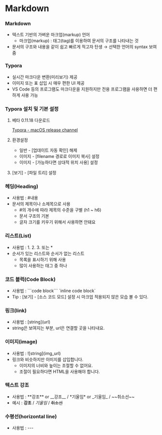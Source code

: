 # Markdown



### Markdown

- 텍스트 기반의 가벼운 마크업(markup) 언어
    - 마크업(markup) : 태그(tag)를 이용하여 문서의 구조를 나타내는 것
- 문서의 구조와 내용을 같이 쉽고 빠르게 적고자 탄생 → 선택한 언어의 syntax 보여줌



### Typora

- 실시간 마크다운 변환(미리보기) 제공
- 이미지 또는 표 삽입 시 매우 편한 UI 제공
- VS Code 등의 프로그램도 마크다운을 지원하지만 전용 프로그램을 사용하면 더 편하게 사용 가능



### Typora 설치 및 기본 설정

1. 베타 0.11.18 다운로드
   
    [Typora - macOS release channel](https://typora.io/releases/all)
    
2. 환경설정
    - 일반 - [업데이트 자동 확인] 해제
    - 이미지 - [filename 경로로 이미지 복사] 설정
    - 이미지 - [가능하다면 상대적 위치 사용] 설정
3. [보기] - [파일 트리] 설정



### 헤딩(Heading)

- 사용법 : #내용
- 문서의 제목이나 소제목으로 사용
    - #의 개수에 따라 제목의 수준을 구별 (h1 ~ h6)
    - 문서 구조의 기본
    - 글자 크기를 키우기 위해서 사용하면 안돼요



### 리스트(List)

- 사용법 : 1. 2. 3. 또는 *
- 순서가 있는 리스트와 순서가 없는 리스트
    - 목록을 표시하기 위해 사용
    - 많이 사용하는 태그 중 하나



### 코드 블럭(Code Block)

- 사용법 : \`\`\`code block\`\`\` \`inline code block`
- Tip : [보기] - [소스 코드 모드] 설정 시 마크업 적용되지 않은 모습 볼 수 있다.



### 링크(link)

- 사용법 : \[string](url)
- string은 보여지는 부분, url은 연결할 곳을 나타내요.



### 이미지(image)

- 사용법 : \![string]\(img_url)
- 링크와 비슷하지만 이미지를 삽입합니다.
    - 이미지의 너비와 높이는 조절할 수 없어요.
    - 조절이 필요하다면 HTML을 사용해야 합니다.



### 텍스트 강조

- 사용법 : \*\*강조** or \_\_강조__ / \*기울임\* or \_기울임\_ / \~~취소선~~
- 예시 : **강조** / *기울임* / ~~취소선~~



### 수평선(horizontal line)

- 사용법 : ---